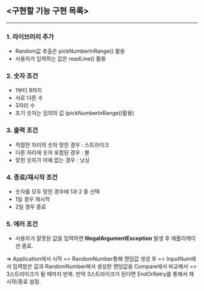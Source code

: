 ## <구현할 기능 구현 목록>

---

### 1. 라이브러리 추가 
* Random값 추출은 pickNumberInRange() 활용
* 사용자가 입력하는 값은 readLine() 활용

### 2. 숫자 조건
* 1부터 9까지
* 서로 다른 수
* 3자리 수
* 초기 숫자는 임의의 값 (pickNumberInRange()활용)

### 3. 출력 조건
* 적절한 자리의 숫자 맞힌 경우 : 스트라이크
* 다른 자리에 숫자 포함된 경우 : 볼
* 맞힌 숫자가 아예 없는 경우 : 낫싱 

### 4. 종료/재시작 조건
* 숫자를 모두 맞힌 경우에 1과 2 중 선택 
* 1일 경우 재시작
* 2일 경우 종료

### 5. 에러 조건
* 사용자가 잘못된 값을 입력하면 **IllegalArgumentException** 발생 후 애플리케이션 종료.


=> Application에서 시작
=> RandomNumber통해 랜덤값 생성 후 
=> InputNum에서 입력받은 값과 RandomNumber에서 생성한 랜덤값을 Compare에서 비교해서 
=> 3스트라이크가 될 때까지 반복. 만약 3스트라이크가 된다면 EndOrRetry를 통해서 재시작/종료 설정.
